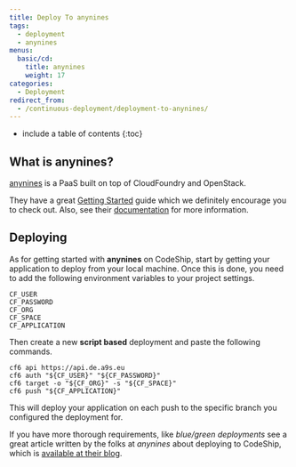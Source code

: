 ```yaml
---
title: Deploy To anynines
tags:
  - deployment
  - anynines
menus:
  basic/cd:
    title: anynines
    weight: 17
categories:
  - Deployment       
redirect_from:
  - /continuous-deployment/deployment-to-anynines/
---
```


* include a table of contents
{:toc}

## What is anynines?

[anynines](https://www.anynines.com) is a PaaS built on top of CloudFoundry and OpenStack.

They have a great [Getting Started](https://support.anynines.com/hc/en-us/articles/115014344828-Getting-Started-with-anynines) guide which we definitely encourage you to check out. Also, see their [documentation](https://support.anynines.com/hc/en-us) for more information.

## Deploying

As for getting started with **anynines** on CodeShip, start by getting your application to deploy from your local machine. Once this is done, you need to add the following environment variables to your project settings.

```
CF_USER
CF_PASSWORD
CF_ORG
CF_SPACE
CF_APPLICATION
```

Then create a new **script based** deployment and paste the following commands.

```shell
cf6 api https://api.de.a9s.eu
cf6 auth "${CF_USER}" "${CF_PASSWORD}"
cf6 target -o "${CF_ORG}" -s "${CF_SPACE}"
cf6 push "${CF_APPLICATION}"
```

This will deploy your application on each push to the specific branch you configured the deployment for.

If you have more thorough requirements, like _blue/green deployments_ see a great article written by the folks at _anynines_ about deploying to CodeShip, which is  [available at their blog](https://blog.anynines.com/setup-continuous-deployment-anynines-codeship-com).
